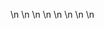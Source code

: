 

















































\n
\n
\n
\n
\n
\n
\n
\n


























































































